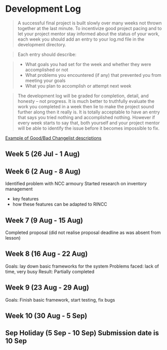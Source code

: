 # Development Log
> A successful final project is built slowly over many weeks not thrown together at the last minute. To incentivize good project pacing and to let your project mentor stay informed about the status of your work, each week you should add an entry to your log.md file in the development directory.

> Each entry should describe:

> - What goals you had set for the week and whether they were accomplished or not
> - What problems you encountered (if any) that prevented you from meeting your goals
> - What you plan to accomplish or attempt next week

> The development log will be graded for completion, detail, and honesty – not progress. It is much better to truthfully evaluate the work you completed in a week then lie to make the project sound further along then it really is. It is totally acceptable to have an entry that says you tried nothing and accomplished nothing. However if every week starts to say that, both yourself and your project mentor will be able to identify the issue before it becomes impossible to fix.

[Example of Good/Bad Changelist descriptions](https://google.github.io/eng-practices/review/developer/cl-descriptions.html)

## Week 5 (26 Jul - 1 Aug)

## Week 6 (2 Aug - 8 Aug)
Identified problem with NCC armoury
Started research on inventory management
  - key features
  - how these features can be adapted to RINCC
  
## Week 7 (9 Aug - 15 Aug)
Completed proposal (did not realise proposal deadline as was absent from lesson)

## Week 8 (16 Aug - 22 Aug)
Goals: lay down basic frameworks for the system
Problems faced: lack of time, very busy
Result: Partially completed

## Week 9 (23 Aug - 29 Aug)
Goals: Finish basic framework, start testing, fix bugs

## Week 10 (30 Aug - 5 Sep)

## Sep Holiday (5 Sep - 10 Sep) **Submission date is 10 Sep**
